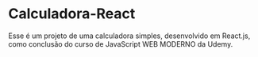 # Calculadora-React
Esse é um projeto de uma calculadora simples, desenvolvido em React.js, como conclusão do curso de JavaScript WEB MODERNO da Udemy.
